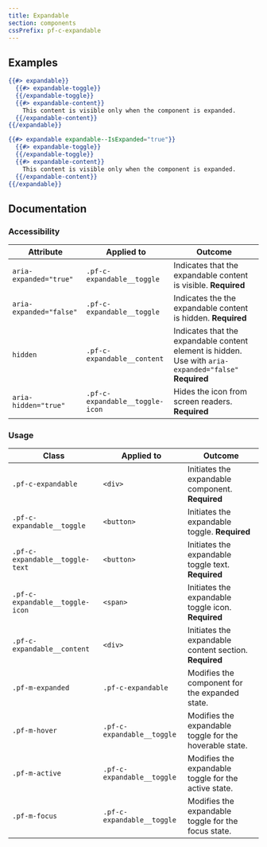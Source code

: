 ```yaml
---
title: Expandable
section: components
cssPrefix: pf-c-expandable
---
```


## Examples
```hbs title=Hidden
{{#> expandable}}
  {{#> expandable-toggle}}
  {{/expandable-toggle}}
  {{#> expandable-content}}
    This content is visible only when the component is expanded.
  {{/expandable-content}}
{{/expandable}}
```

```hbs title=Expanded
{{#> expandable expandable--IsExpanded="true"}}
  {{#> expandable-toggle}}
  {{/expandable-toggle}}
  {{#> expandable-content}}
    This content is visible only when the component is expanded.
  {{/expandable-content}}
{{/expandable}}
```

## Documentation
### Accessibility
| Attribute | Applied to | Outcome |
| -- | -- | -- |
| `aria-expanded="true"` | `.pf-c-expandable__toggle` | Indicates that the expandable content is visible. **Required** |
| `aria-expanded="false"` | `.pf-c-expandable__toggle` | Indicates the the expandable content is hidden. **Required** |
| `hidden` | `.pf-c-expandable__content` | Indicates that the expandable content element is hidden. Use with `aria-expanded="false"` **Required** |
| `aria-hidden="true"` | `.pf-c-expandable__toggle-icon` | Hides the icon from screen readers. **Required** |

### Usage
| Class | Applied to | Outcome |
| -- | -- | -- |
| `.pf-c-expandable` | `<div>` | Initiates the expandable component. **Required** |
| `.pf-c-expandable__toggle` | `<button>` | Initiates the expandable toggle. **Required** |
| `.pf-c-expandable__toggle-text` | `<button>` | Initiates the expandable toggle text. **Required** |
| `.pf-c-expandable__toggle-icon` | `<span>` | Initiates the expandable toggle icon. **Required** |
| `.pf-c-expandable__content` | `<div>` | Initiates the expandable content section. **Required** |
| `.pf-m-expanded` | `.pf-c-expandable` | Modifies the component for the expanded state. |
| `.pf-m-hover` | `.pf-c-expandable__toggle` | Modifies the expandable toggle for the hoverable state. |
| `.pf-m-active` | `.pf-c-expandable__toggle` | Modifies the expandable toggle for the active state. |
| `.pf-m-focus` | `.pf-c-expandable__toggle` | Modifies the expandable toggle for the focus state. |
